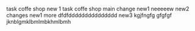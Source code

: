 task coffe shop new 1
task coffe shop main
change new1 neeeeew
new2 changes
new1 more dfdfddddddddddddddd
new3 kgjfngfg
gfgfgf
jknblgmklbmlmbkhmlbmh
